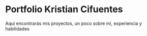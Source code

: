 # Portfolio Kristian Cifuentes 

Aquí encontrarás mis proyectos, un poco sobre mí, experiencia y habilidades


